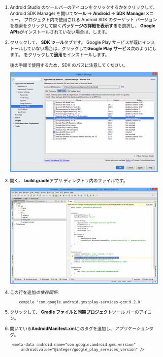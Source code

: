 1. Android Studio のツールバーのアイコンをクリックするかをクリックして、Android SDK Manager を開いて**ツール** -> **Android** -> **SDK Manager**メニュー。 プロジェクト内で使用される Android SDK のターゲット バージョンを検索をクリックして開く**パッケージの詳細を表示する**を選択し、 **Google APIs**がインストールされていない場合は、します。
2. クリックして、 **SDK ツール**タブです。 Google Play サービスが既にインストールしていない場合は、クリックして**Google Play サービス**次のようにします。 をクリックして**適用**をインストールします。 
   
    後の手順で使用するため、SDK のパスに注意してください。 
   
    ![](./media/notification-hubs-android-studio-add-google-play-services/notification-hubs-android-studio-sdk-manager.png)
3. 開く、 **build.gradle**アプリ ディレクトリ内のファイルです。
   
    ![](./media/notification-hubs-android-studio-add-google-play-services/notification-hubs-android-studio-add-google-play-dependency.png)
4. この行を追加*の依存関係*: 
   
           compile 'com.google.android.gms:play-services-gcm:9.2.0'
5. クリックして、 **Gradle ファイルと同期プロジェクト**ツール バーのアイコン。
6. 開いている**AndroidManifest.xml**このタグを追加し、*アプリケーション*タグ。
   
        <meta-data android:name="com.google.android.gms.version"
            android:value="@integer/google_play_services_version" />

